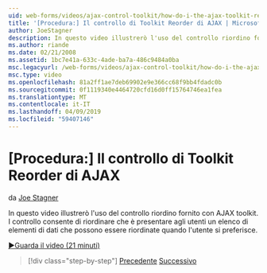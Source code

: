 ```yaml
---
uid: web-forms/videos/ajax-control-toolkit/how-do-i-the-ajax-toolkit-reorder-control
title: '[Procedura:] Il controllo di Toolkit Reorder di AJAX | Microsoft Docs'
author: JoeStagner
description: In questo video illustrerò l'uso del controllo riordino fornito con AJAX toolkit. Il controllo di riordino consente di presentare agli utenti o un elenco...
ms.author: riande
ms.date: 02/21/2008
ms.assetid: 1bc7e41a-633c-4ade-ba7a-486c9484a0ba
msc.legacyurl: /web-forms/videos/ajax-control-toolkit/how-do-i-the-ajax-toolkit-reorder-control
msc.type: video
ms.openlocfilehash: 81a2ff1ae7deb69902e9e366cc68f9bb4fdadc0b
ms.sourcegitcommit: 0f1119340e4464720cfd16d0ff15764746ea1fea
ms.translationtype: MT
ms.contentlocale: it-IT
ms.lasthandoff: 04/09/2019
ms.locfileid: "59407146"
---
```

# <a name="how-do-i-the-ajax-toolkit-reorder-control"></a>[Procedura:] Il controllo di Toolkit Reorder di AJAX

da [Joe Stagner](https://github.com/JoeStagner)

In questo video illustrerò l'uso del controllo riordino fornito con AJAX toolkit. I controllo consente di riordinare che è presentare agli utenti un elenco di elementi di dati che possono essere riordinate quando l'utente si preferisce.

[&#9654;Guarda il video (21 minuti)](https://channel9.msdn.com/Blogs/ASP-NET-Site-Videos/how-do-i-the-ajax-toolkit-reorder-control)

> [!div class="step-by-step"]
> [Precedente](how-do-i-use-the-aspnet-ajax-updatepanelanimation-extender.md)
> [Successivo](utilize-the-ajax-rating-control-in-the-aspnet-toolkit.md)
